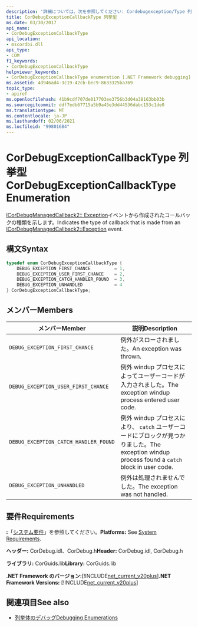 ```yaml
---
description: '詳細については、次を参照してください: Cordebugexception/Type 列挙型'
title: CorDebugExceptionCallbackType 列挙型
ms.date: 03/30/2017
api_name:
- CorDebugExceptionCallbackType
api_location:
- mscordbi.dll
api_type:
- COM
f1_keywords:
- CorDebugExceptionCallbackType
helpviewer_keywords:
- CorDebugExceptionCallbackType enumeration [.NET Framework debugging]
ms.assetid: 4d946ad4-3c19-42cb-bec9-8633325ba769
topic_type:
- apiref
ms.openlocfilehash: 41b9cdf707de017703ee3756b3d04a38163bb03b
ms.sourcegitcommit: ddf7edb67715a5b9a45e3dd44536dabc153c1de0
ms.translationtype: MT
ms.contentlocale: ja-JP
ms.lasthandoff: 02/06/2021
ms.locfileid: "99801684"
---
```

# <a name="cordebugexceptioncallbacktype-enumeration"></a><span data-ttu-id="cc830-103">CorDebugExceptionCallbackType 列挙型</span><span class="sxs-lookup"><span data-stu-id="cc830-103">CorDebugExceptionCallbackType Enumeration</span></span>

<span data-ttu-id="cc830-104">[ICorDebugManagedCallback2:: Exception](icordebugmanagedcallback2-exception-method.md)イベントから作成されたコールバックの種類を示します。</span><span class="sxs-lookup"><span data-stu-id="cc830-104">Indicates the type of callback that is made from an [ICorDebugManagedCallback2::Exception](icordebugmanagedcallback2-exception-method.md) event.</span></span>  
  
## <a name="syntax"></a><span data-ttu-id="cc830-105">構文</span><span class="sxs-lookup"><span data-stu-id="cc830-105">Syntax</span></span>  
  
```cpp  
typedef enum CorDebugExceptionCallbackType {  
    DEBUG_EXCEPTION_FIRST_CHANCE         = 1,  
    DEBUG_EXCEPTION_USER_FIRST_CHANCE    = 2,  
    DEBUG_EXCEPTION_CATCH_HANDLER_FOUND  = 3,  
    DEBUG_EXCEPTION_UNHANDLED            = 4  
} CorDebugExceptionCallbackType;  
```  
  
## <a name="members"></a><span data-ttu-id="cc830-106">メンバー</span><span class="sxs-lookup"><span data-stu-id="cc830-106">Members</span></span>  
  
|<span data-ttu-id="cc830-107">メンバー</span><span class="sxs-lookup"><span data-stu-id="cc830-107">Member</span></span>|<span data-ttu-id="cc830-108">説明</span><span class="sxs-lookup"><span data-stu-id="cc830-108">Description</span></span>|  
|------------|-----------------|  
|`DEBUG_EXCEPTION_FIRST_CHANCE`|<span data-ttu-id="cc830-109">例外がスローされました。</span><span class="sxs-lookup"><span data-stu-id="cc830-109">An exception was thrown.</span></span>|  
|`DEBUG_EXCEPTION_USER_FIRST_CHANCE`|<span data-ttu-id="cc830-110">例外 windup プロセスによってユーザーコードが入力されました。</span><span class="sxs-lookup"><span data-stu-id="cc830-110">The exception windup process entered user code.</span></span>|  
|`DEBUG_EXCEPTION_CATCH_HANDLER_FOUND`|<span data-ttu-id="cc830-111">例外 windup プロセスにより、 `catch` ユーザーコードにブロックが見つかりました。</span><span class="sxs-lookup"><span data-stu-id="cc830-111">The exception windup process found a `catch` block in user code.</span></span>|  
|`DEBUG_EXCEPTION_UNHANDLED`|<span data-ttu-id="cc830-112">例外は処理されませんでした。</span><span class="sxs-lookup"><span data-stu-id="cc830-112">The exception was not handled.</span></span>|  
  
## <a name="requirements"></a><span data-ttu-id="cc830-113">要件</span><span class="sxs-lookup"><span data-stu-id="cc830-113">Requirements</span></span>  

 <span data-ttu-id="cc830-114">**:**「[システム要件](../../get-started/system-requirements.md)」を参照してください。</span><span class="sxs-lookup"><span data-stu-id="cc830-114">**Platforms:** See [System Requirements](../../get-started/system-requirements.md).</span></span>  
  
 <span data-ttu-id="cc830-115">**ヘッダー:** CorDebug.idl、CorDebug.h</span><span class="sxs-lookup"><span data-stu-id="cc830-115">**Header:** CorDebug.idl, CorDebug.h</span></span>  
  
 <span data-ttu-id="cc830-116">**ライブラリ:** CorGuids.lib</span><span class="sxs-lookup"><span data-stu-id="cc830-116">**Library:** CorGuids.lib</span></span>  
  
 <span data-ttu-id="cc830-117">**.NET Framework のバージョン:**[!INCLUDE[net_current_v20plus](../../../../includes/net-current-v20plus-md.md)]</span><span class="sxs-lookup"><span data-stu-id="cc830-117">**.NET Framework Versions:** [!INCLUDE[net_current_v20plus](../../../../includes/net-current-v20plus-md.md)]</span></span>  
  
## <a name="see-also"></a><span data-ttu-id="cc830-118">関連項目</span><span class="sxs-lookup"><span data-stu-id="cc830-118">See also</span></span>

- [<span data-ttu-id="cc830-119">列挙体のデバッグ</span><span class="sxs-lookup"><span data-stu-id="cc830-119">Debugging Enumerations</span></span>](debugging-enumerations.md)
